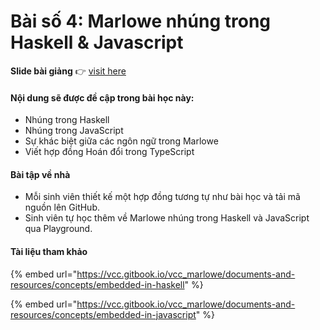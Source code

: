 # Bài số 4: Marlowe nhúng trong Haskell & Javascript

**Slide bài giảng** 👉 [visit here](https://docs.google.com/presentation/d/1TZBHIC_Hf0FfRs4F5MSNH2i8-b6RDCSK/edit?usp=drive_link\&ouid=106187219308748411779\&rtpof=true\&sd=true)

#### Nội dung sẽ được đề cập trong bài học này:

* Nhúng trong Haskell
* Nhúng trong JavaScript
* Sự khác biệt giữa các ngôn ngữ trong Marlowe
* Viết hợp đồng Hoán đổi trong TypeScript

#### Bài tập về nhà

* Mỗi sinh viên thiết kế một hợp đồng tương tự như bài học và tải mã nguồn lên GitHub.
* Sinh viên tự học thêm về Marlowe nhúng trong Haskell và JavaScript qua Playground.

#### Tài liệu tham khảo

{% embed url="https://vcc.gitbook.io/vcc_marlowe/documents-and-resources/concepts/embedded-in-haskell" %}

{% embed url="https://vcc.gitbook.io/vcc_marlowe/documents-and-resources/concepts/embedded-in-javascript" %}
